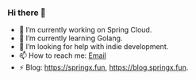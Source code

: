 ### Hi there 👋

<!--
**heyzqq/heyzqq** is a ✨ _special_ ✨ repository because its `README.md` (this file) appears on your GitHub profile.

Here are some ideas to get you started:

- 🔭 I’m currently working on ...
- 🌱 I’m currently learning ...
- 👯 I’m looking to collaborate on ...
- 🤔 I’m looking for help with ...
- 💬 Ask me about ...
- 📫 How to reach me: ...
- 😄 Pronouns: ...
- ⚡ Fun fact: ...
-->

- 🔭 I’m currently working on Spring Cloud.
- 🌱 I’m currently learning Golang.
- 🤔 I’m looking for help with indie development.
- 📫 How to reach me: [Email](mailto:zqqisme@gmail.com)
- ⚡ Blog: https://springx.fun, https://blog.springx.fun.
